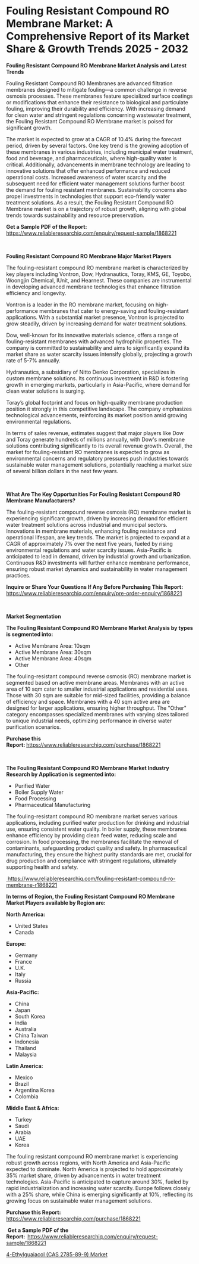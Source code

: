 <p><h1>Fouling Resistant Compound RO Membrane Market: A Comprehensive Report of its Market Share & Growth Trends 2025 - 2032</h1></p><p><strong>Fouling Resistant Compound RO Membrane Market Analysis and Latest Trends</strong></p>
<p><p>Fouling Resistant Compound RO Membranes are advanced filtration membranes designed to mitigate fouling—a common challenge in reverse osmosis processes. These membranes feature specialized surface coatings or modifications that enhance their resistance to biological and particulate fouling, improving their durability and efficiency. With increasing demand for clean water and stringent regulations concerning wastewater treatment, the Fouling Resistant Compound RO Membrane market is poised for significant growth.</p><p>The market is expected to grow at a CAGR of 10.4% during the forecast period, driven by several factors. One key trend is the growing adoption of these membranes in various industries, including municipal water treatment, food and beverage, and pharmaceuticals, where high-quality water is critical. Additionally, advancements in membrane technology are leading to innovative solutions that offer enhanced performance and reduced operational costs. Increased awareness of water scarcity and the subsequent need for efficient water management solutions further boost the demand for fouling resistant membranes. Sustainability concerns also propel investments in technologies that support eco-friendly water treatment solutions. As a result, the Fouling Resistant Compound RO Membrane market is on a trajectory of robust growth, aligning with global trends towards sustainability and resource preservation.</p></p>
<p><strong>Get a Sample PDF of the Report:&nbsp;</strong> <a href="https://www.reliableresearchiq.com/enquiry/request-sample/1868221?utm_campaign=2232&utm_medium=2&utm_source=Github&utm_content=ia&utm_term=04022025&utm_id=fouling-resistant-compound-ro-membrane">https://www.reliableresearchiq.com/enquiry/request-sample/1868221</a></p>
<p>&nbsp;</p>
<p><strong>Fouling Resistant Compound RO Membrane Major Market Players</strong></p>
<p><p>The fouling-resistant compound RO membrane market is characterized by key players including Vontron, Dow, Hydranautics, Toray, KMS, GE, Toyobo, Woongjin Chemical, IUnit, and Hearnest. These companies are instrumental in developing advanced membrane technologies that enhance filtration efficiency and longevity.</p><p>Vontron is a leader in the RO membrane market, focusing on high-performance membranes that cater to energy-saving and fouling-resistant applications. With a substantial market presence, Vontron is projected to grow steadily, driven by increasing demand for water treatment solutions.</p><p>Dow, well-known for its innovative materials science, offers a range of fouling-resistant membranes with advanced hydrophilic properties. The company is committed to sustainability and aims to significantly expand its market share as water scarcity issues intensify globally, projecting a growth rate of 5-7% annually.</p><p>Hydranautics, a subsidiary of Nitto Denko Corporation, specializes in custom membrane solutions. Its continuous investment in R&D is fostering growth in emerging markets, particularly in Asia-Pacific, where demand for clean water solutions is surging.</p><p>Toray’s global footprint and focus on high-quality membrane production position it strongly in this competitive landscape. The company emphasizes technological advancements, reinforcing its market position amid growing environmental regulations.</p><p>In terms of sales revenue, estimates suggest that major players like Dow and Toray generate hundreds of millions annually, with Dow's membrane solutions contributing significantly to its overall revenue growth. Overall, the market for fouling-resistant RO membranes is expected to grow as environmental concerns and regulatory pressures push industries towards sustainable water management solutions, potentially reaching a market size of several billion dollars in the next few years.</p></p>
<p>&nbsp;</p>
<p><strong>What Are The Key Opportunities For Fouling Resistant Compound RO Membrane Manufacturers?</strong></p>
<p><p>The fouling-resistant compound reverse osmosis (RO) membrane market is experiencing significant growth, driven by increasing demand for efficient water treatment solutions across industrial and municipal sectors. Innovations in membrane materials, enhancing fouling resistance and operational lifespan, are key trends. The market is projected to expand at a CAGR of approximately 7% over the next five years, fueled by rising environmental regulations and water scarcity issues. Asia-Pacific is anticipated to lead in demand, driven by industrial growth and urbanization. Continuous R&D investments will further enhance membrane performance, ensuring robust market dynamics and sustainability in water management practices.</p></p>
<p><strong>Inquire or Share Your Questions If Any Before Purchasing This Report:</strong> <a href="https://www.reliableresearchiq.com/enquiry/pre-order-enquiry/1868221?utm_campaign=2232&utm_medium=2&utm_source=Github&utm_content=ia&utm_term=04022025&utm_id=fouling-resistant-compound-ro-membrane">https://www.reliableresearchiq.com/enquiry/pre-order-enquiry/1868221</a></p>
<p>&nbsp;</p>
<p><strong>Market Segmentation</strong></p>
<p><strong>The Fouling Resistant Compound RO Membrane Market Analysis by types is segmented into:</strong></p>
<p><ul><li>Active Membrane Area: 10sqm</li><li>Active Membrane Area: 30sqm</li><li>Active Membrane Area: 40sqm</li><li>Other</li></ul></p>
<p><p>The fouling-resistant compound reverse osmosis (RO) membrane market is segmented based on active membrane areas. Membranes with an active area of 10 sqm cater to smaller industrial applications and residential uses. Those with 30 sqm are suitable for mid-sized facilities, providing a balance of efficiency and space. Membranes with a 40 sqm active area are designed for larger applications, ensuring higher throughput. The "Other" category encompasses specialized membranes with varying sizes tailored to unique industrial needs, optimizing performance in diverse water purification scenarios.</p></p>
<p><strong>Purchase this Report:&nbsp;</strong><a href="https://www.reliableresearchiq.com/purchase/1868221?utm_campaign=2232&utm_medium=2&utm_source=Github&utm_content=ia&utm_term=04022025&utm_id=fouling-resistant-compound-ro-membrane">https://www.reliableresearchiq.com/purchase/1868221</a></p>
<p>&nbsp;</p>
<p><strong>The Fouling Resistant Compound RO Membrane Market Industry Research by Application is segmented into:</strong></p>
<p><ul><li>Purified Water</li><li>Boiler Supply Water</li><li>Food Processing</li><li>Pharmaceutical Manufacturing</li></ul></p>
<p><p>The fouling-resistant compound RO membrane market serves various applications, including purified water production for drinking and industrial use, ensuring consistent water quality. In boiler supply, these membranes enhance efficiency by providing clean feed water, reducing scale and corrosion. In food processing, the membranes facilitate the removal of contaminants, safeguarding product quality and safety. In pharmaceutical manufacturing, they ensure the highest purity standards are met, crucial for drug production and compliance with stringent regulations, ultimately supporting health and safety.</p></p>
<p><a href="https://www.reliableresearchiq.com/fouling-resistant-compound-ro-membrane-r1868221?utm_campaign=2232&utm_medium=2&utm_source=Github&utm_content=ia&utm_term=04022025&utm_id=fouling-resistant-compound-ro-membrane">&nbsp;https://www.reliableresearchiq.com/fouling-resistant-compound-ro-membrane-r1868221</a></p>
<p><strong>In terms of Region, the Fouling Resistant Compound RO Membrane Market Players available by Region are:</strong></p>
<p>
    <p> <strong> North America: </strong>
        <ul>
            <li>United States</li>
            <li>Canada</li>
        </ul>
        </p> 
    <p> <strong> Europe: </strong>
        <ul>
            <li>Germany</li>
            <li>France</li>
            <li>U.K.</li>
            <li>Italy</li>
            <li>Russia</li>
        </ul>
        </p> 
    <p> <strong> Asia-Pacific: </strong>
        <ul>
            <li>China</li>
            <li>Japan</li>
            <li>South Korea</li>
            <li>India</li>
            <li>Australia</li>
            <li>China Taiwan</li>
            <li>Indonesia</li>
            <li>Thailand</li>
            <li>Malaysia</li>
        </ul>
        </p> 
    <p> <strong> Latin America: </strong>
        <ul>
            <li>Mexico</li>
            <li>Brazil</li>
            <li>Argentina Korea</li>
            <li>Colombia</li>
        </ul>
        </p> 
    <p> <strong> Middle East & Africa: </strong>
        <ul>
            <li>Turkey</li>
            <li>Saudi</li>
            <li>Arabia</li>
            <li>UAE</li>
            <li>Korea</li>
        </ul>
    </p>
    </p>
<p><p>The fouling resistant compound RO membrane market is experiencing robust growth across regions, with North America and Asia-Pacific expected to dominate. North America is projected to hold approximately 35% market share, driven by advancements in water treatment technologies. Asia-Pacific is anticipated to capture around 30%, fueled by rapid industrialization and increasing water scarcity. Europe follows closely with a 25% share, while China is emerging significantly at 10%, reflecting its growing focus on sustainable water management solutions.</p></p>
<p><strong>Purchase this Report: </strong><a href="https://www.reliableresearchiq.com/purchase/1868221?utm_campaign=2232&utm_medium=2&utm_source=Github&utm_content=ia&utm_term=04022025&utm_id=fouling-resistant-compound-ro-membrane">https://www.reliableresearchiq.com/purchase/1868221</a></p>
<p>&nbsp;<strong>Get a Sample PDF of the Report:&nbsp;&nbsp;</strong><a href="https://www.reliableresearchiq.com/enquiry/request-sample/1868221?utm_campaign=2232&utm_medium=2&utm_source=Github&utm_content=ia&utm_term=04022025&utm_id=fouling-resistant-compound-ro-membrane">https://www.reliableresearchiq.com/enquiry/request-sample/1868221</a></p>
<p><strong></strong></p>
<p><p><a href="https://github.com/kbollin866/Market-Research-Report-List-1/blob/main/4-ethylguaiacol-cas-2785-89-9-market.md?utm_campaign=2232&utm_medium=2&utm_source=Github&utm_content=ia&utm_term=04022025&utm_id=fouling-resistant-compound-ro-membrane">4-Ethylguaiacol (CAS 2785-89-9) Market</a></p></p>
